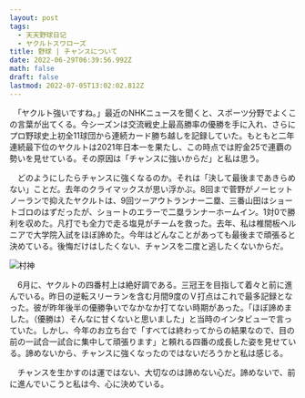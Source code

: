 ```yaml
---
layout: post
tags:
  - 天天野球日记
  - ヤクルトスワローズ
title: 野球 | チャンスについて
date: 2022-06-29T06:39:56.992Z
math: false
draft: false
lastmod: 2022-07-05T13:02:02.812Z
---
```


　「ヤクルト強いですね。」最近のNHKニュースを聞くと、スポーツ分野でよくこの言葉が出てくる。今シーズンは交流戦史上最高勝率の優勝を手に入れ、さらにプロ野球史上初全11球団から連続カード勝ち越しを記録していた。もともと二年連続最下位のヤクルトは2021年日本一を果たし、この時点では貯金25で連覇の勢いを見せている。その原因は「チャンスに強いからだ」と私は思う。

　どのようにしたらチャンスに強くなるのか。それは「決して最後まであきらめない」ことだ。去年のクライマックスが思い浮かぶ。8回まで菅野がノーヒットノーランで抑えたヤクルトは、9回ツーアウトランナー二塁、三番山田はショートゴロのはずだったが、ショートのエラーで二塁ランナーホームイン。1対0で勝利を収めた。凡打でも全力で走る塩見がチームを救った。去年、私は椎間板ヘルニアで大学院入試をほぼ諦めた。今年はどんなことがあっても最後まで頑張ると決めている。後悔だけはしたくない、チャンスを二度と逃したくないからだ。

![村神](/img/微信图片_20220629143843.png)

　6月に、ヤクルトの四番村上は絶好調である。三冠王を目指して着々と前に進んでいる。昨日の逆転スリーランを含む月間9度のＶ打点はこれで最多記録となった。彼が昨年後半の優勝争いでなかなか打てない時期があった。「ほぼ諦めました。（優勝は）そんなに甘くないと思いました」と当時のインタビューで言っていた。しかし、今年のお立ち台で「すべては終わってからの結果なので、目の前の一試合一試合に集中して頑張ります」と頼れる四番の成長した姿を見せている。諦めないから、チャンスに強くなったのではないだろうかと私は感じる。

　チャンスを生かすのは運ではない、大切なのは諦めない心だ。諦めないで、前に進んでいこうと私は今、心に決めている。
